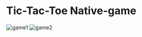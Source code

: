 ﻿# Tic-Tac-Toe Native-game

####

![game1](https://user-images.githubusercontent.com/82596988/225558489-c829e7a1-2ae3-4c39-99e1-de12cd53b0b1.jpeg)
![game2](https://user-images.githubusercontent.com/82596988/225558530-3d78d370-7239-4f6a-a959-cbdd90a8d5ec.jpeg)
